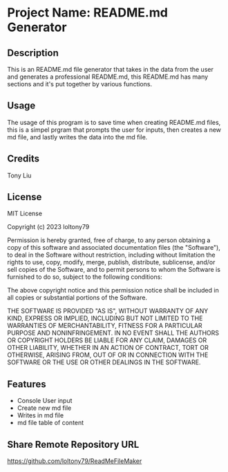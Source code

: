 # Project Name: README.md Generator 

## Description
This is an README.md file generator that takes in the data from the user and generates a professional README.md, this README.md has many sections and it's put together by various functions. 



## Usage 
The usage of this program is to save time when creating README.md files, this is a simpel prgram that prompts the user for inputs, then creates a new md file, and lastly writes the data into the md file. 

## Credits 
Tony Liu

## License 
MIT License

Copyright (c) 2023 loltony79

Permission is hereby granted, free of charge, to any person obtaining a copy
of this software and associated documentation files (the "Software"), to deal
in the Software without restriction, including without limitation the rights
to use, copy, modify, merge, publish, distribute, sublicense, and/or sell
copies of the Software, and to permit persons to whom the Software is
furnished to do so, subject to the following conditions:

The above copyright notice and this permission notice shall be included in all
copies or substantial portions of the Software.

THE SOFTWARE IS PROVIDED "AS IS", WITHOUT WARRANTY OF ANY KIND, EXPRESS OR
IMPLIED, INCLUDING BUT NOT LIMITED TO THE WARRANTIES OF MERCHANTABILITY,
FITNESS FOR A PARTICULAR PURPOSE AND NONINFRINGEMENT. IN NO EVENT SHALL THE
AUTHORS OR COPYRIGHT HOLDERS BE LIABLE FOR ANY CLAIM, DAMAGES OR OTHER
LIABILITY, WHETHER IN AN ACTION OF CONTRACT, TORT OR OTHERWISE, ARISING FROM,
OUT OF OR IN CONNECTION WITH THE SOFTWARE OR THE USE OR OTHER DEALINGS IN THE
SOFTWARE.

## Features
- Console User input
- Create new md file
- Writes in md file
- md file table of content

## Share Remote Repository URL
https://github.com/loltony79/ReadMeFileMaker